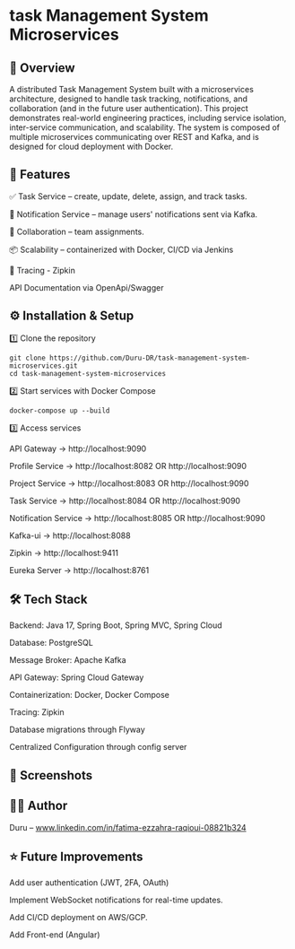 # task Management System Microservices

## 📌 Overview
A distributed Task Management System built with a microservices architecture, designed to handle task tracking, notifications, and collaboration (and in the future user authentication).
This project demonstrates real-world engineering practices, including service isolation, inter-service communication, and scalability.
The system is composed of multiple microservices communicating over REST and Kafka, and is designed for cloud deployment with Docker.

## 🚀 Features
✅ Task Service – create, update, delete, assign, and track tasks.

🔔 Notification Service –  manage users' notifications sent via Kafka.

🤝 Collaboration – team assignments.

📦 Scalability – containerized with Docker, CI/CD via Jenkins

📝 Tracing - Zipkin

API Documentation via OpenApi/Swagger


    
## ⚙️ Installation & Setup
1️⃣ Clone the repository
```
git clone https://github.com/Duru-DR/task-management-system-microservices.git
cd task-management-system-microservices
```

2️⃣ Start services with Docker Compose
```
docker-compose up --build
```

3️⃣ Access services

API Gateway → http://localhost:9090

Profile Service → http://localhost:8082 OR http://localhost:9090

Project Service → http://localhost:8083 OR http://localhost:9090

Task Service → http://localhost:8084 OR http://localhost:9090

Notification Service → http://localhost:8085 OR http://localhost:9090

Kafka-ui → http://localhost:8088

Zipkin → http://localhost:9411

Eureka Server → http://localhost:8761

## 🛠️ Tech Stack
Backend: Java 17, Spring Boot, Spring MVC, Spring Cloud

Database: PostgreSQL

Message Broker: Apache Kafka

API Gateway: Spring Cloud Gateway

Containerization: Docker, Docker Compose

Tracing: Zipkin

Database migrations through Flyway

Centralized Configuration through config server

## 📸 Screenshots

## 🧑‍💻 Author
Duru – www.linkedin.com/in/fatima-ezzahra-raqioui-08821b324

## ⭐ Future Improvements
Add user authentication (JWT, 2FA, OAuth)

Implement WebSocket notifications for real-time updates.

Add CI/CD deployment on AWS/GCP.

Add Front-end (Angular)

